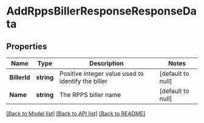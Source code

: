 # AddRppsBillerResponseResponseData

## Properties
Name | Type | Description | Notes
------------ | ------------- | ------------- | -------------
**BillerId** | **string** | Positive integer value used to identify the biller | [default to null]
**Name** | **string** | The RPPS biller name | [default to null]

[[Back to Model list]](../README.md#documentation-for-models) [[Back to API list]](../README.md#documentation-for-api-endpoints) [[Back to README]](../README.md)

